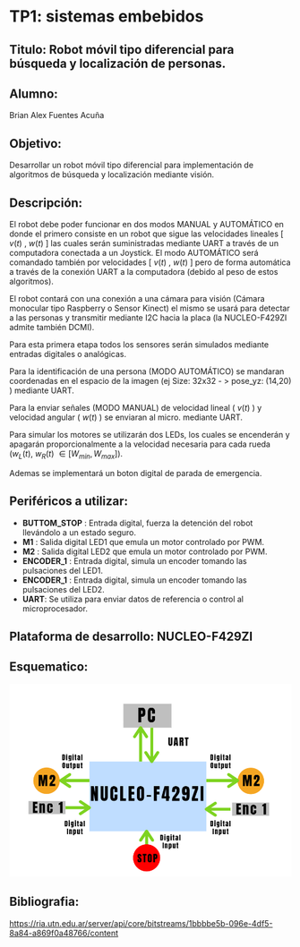 # TP1: sistemas embebidos

## Titulo: Robot móvil tipo diferencial para búsqueda y localización de personas.

## Alumno: 

Brian Alex Fuentes Acuña

## Objetivo: 

Desarrollar un robot móvil tipo diferencial para implementación de algoritmos de búsqueda y localización mediante visión.

## Descripción:  

El robot debe poder funcionar en dos modos MANUAL y AUTOMÁTICO en donde el primero consiste en un robot que sigue las velocidades lineales [ $v(t)$ , $w(t)$ ] las cuales serán suministradas mediante UART a través de un computadora conectada a un Joystick.
El modo AUTOMÁTICO será comandado también por velocidades [ $v(t)$ , $w(t)$ ] pero de forma automática a través de la conexión UART  a la computadora (debido al peso de estos algoritmos).

El robot contará con una conexión a una cámara para visión (Cámara  monocular tipo Raspberry o Sensor Kinect) el mismo se usará para detectar a las personas y transmitir mediante I2C hacia la placa (la NUCLEO-F429ZI admite también DCMI).

Para esta primera etapa todos los sensores serán simulados mediante entradas digitales o analógicas.

Para la identificación de una persona  (MODO AUTOMÁTICO) se mandaran coordenadas en el espacio de la imagen (ej Size: 32x32 - > pose_yz: (14,20) ) mediante UART.

Para la enviar señales (MODO MANUAL) de velocidad lineal ( $v(t)$ ) y velocidad angular ( $w(t)$ ) se enviaran al micro. mediante UART.

Para simular los motores se utilizarán dos LEDs, los cuales se encenderán y apagarán proporcionalmente a la velocidad necesaria para cada rueda ($w_L(t)$, $w_R(t)$ $\in [W_{min}, W_{max}]$).

Ademas se implementará un boton digital de parada de emergencia.

## Periféricos a utilizar:

* **BUTTOM_STOP** : Entrada digital, fuerza la detención del robot llevándolo a un estado seguro.
* **M1** : Salida digital LED1 que emula un motor controlado por PWM.
* **M2** :  Salida digital LED2 que emula un motor controlado por PWM.
* **ENCODER_1** : Entrada digital, simula un encoder tomando las pulsaciones del LED1. 
* **ENCODER_1** : Entrada digital, simula un encoder tomando las pulsaciones del LED2. 
* **UART**:  Se utiliza para enviar datos de referencia o control al microprocesador.

## Plataforma de desarrollo: NUCLEO-F429ZI

## Esquematico:

![Esquematico tentativo](EsquematicoTP1SE.png)


## Bibliografia: 
https://ria.utn.edu.ar/server/api/core/bitstreams/1bbbbe5b-096e-4df5-8a84-a869f0a48766/content

